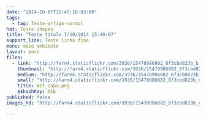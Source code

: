 ```yaml
---
date: "2014-10-07T15:49:18-03:00"
tags:
  - tag: Teste-artigo-normal
hat: Teste chapeu
title: "Teste titulo 7/10/2014 15:49:07"
support_line: Teste linha fina
menu: meio ambiente
layout: post
files:
  - link: "http://farm4.staticflickr.com/3936/15470986882_6f3cbd823b_b.jpg"
    thumbnail: "http://farm4.staticflickr.com/3936/15470986882_6f3cbd823b_t.jpg"
    medium: "http://farm4.staticflickr.com/3936/15470986882_6f3cbd823b_z.jpg"
    small: "http://farm4.staticflickr.com/3936/15470986882_6f3cbd823b_n.jpg"
    title: mst_capa.png
    $$hashKey: 01E
published: false
images_hd: "http://farm4.staticflickr.com/3936/15470986882_6f3cbd823b_n.jpg"

---
```

